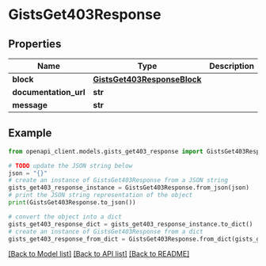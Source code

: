 # GistsGet403Response


## Properties

Name | Type | Description | Notes
------------ | ------------- | ------------- | -------------
**block** | [**GistsGet403ResponseBlock**](GistsGet403ResponseBlock.md) |  | [optional] 
**documentation_url** | **str** |  | [optional] 
**message** | **str** |  | [optional] 

## Example

```python
from openapi_client.models.gists_get403_response import GistsGet403Response

# TODO update the JSON string below
json = "{}"
# create an instance of GistsGet403Response from a JSON string
gists_get403_response_instance = GistsGet403Response.from_json(json)
# print the JSON string representation of the object
print(GistsGet403Response.to_json())

# convert the object into a dict
gists_get403_response_dict = gists_get403_response_instance.to_dict()
# create an instance of GistsGet403Response from a dict
gists_get403_response_from_dict = GistsGet403Response.from_dict(gists_get403_response_dict)
```
[[Back to Model list]](../README.md#documentation-for-models) [[Back to API list]](../README.md#documentation-for-api-endpoints) [[Back to README]](../README.md)


